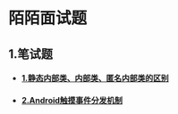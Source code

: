 # 陌陌面试题

## 1.笔试题
- #### [1.静态内部类、内部类、匿名内部类的区别](https://github.com/dazhaoDai/AndroidInterview/blob/master/java/Java%E9%9D%99%E6%80%81%E5%86%85%E9%83%A8%E7%B1%BB%E3%80%81%E5%86%85%E9%83%A8%E7%B1%BB%E3%80%81%E5%8C%BF%E5%90%8D%E5%86%85%E9%83%A8%E7%B1%BB.md)
- #### [2.Android触摸事件分发机制](https://blog.csdn.net/dazhaoDai/article/details/77198643)